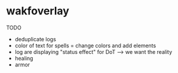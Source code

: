 # wakfoverlay

TODO
- deduplicate logs
- color of text for spells = change colors and add elements
- log are displaying "status effect" for DoT --> we want the reality
- healing
- armor
